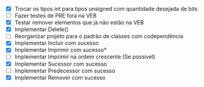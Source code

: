 - [X] Trocar os tipos int para tipos unsigned com quantidade desejada de bits
- [ ] Fazer testes de PRE fora na VEB
- [X] Testar remover elementos que já não estão na VEB
- [X] Implementar Delete()
- [ ] Reorganizar projeto para o padrão de classes com codependência
- [X] Implementar Incluir com sucesso
- [X] Implementar Imprimir com sucesso*
- [ ] Implementar Imprimir na ordem crescente (Se possivel)
- [X] Implementar Sucessor com sucesso
- [ ] Implementar Predecessor com sucesso
- [X] Implementar Remover com sucesso